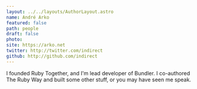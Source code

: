 ```yaml
---
layout: ../../layouts/AuthorLayout.astro
name: André Arko
featured: false
path: people
draft: false
photo: 
site: https://arko.net
twitter: http://twitter.com/indirect
github: http://github.com/indirect
---
```


I founded Ruby Together, and I'm lead developer of Bundler. I co-authored The Ruby Way and built some other stuff, or you may have seen me speak.